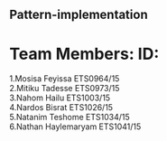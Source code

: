 ## Pattern-implementation
# Team Members: ID:
1.Mosisa Feyissa ETS0964/15<br>
2.Mitiku Tadesse ETS0973/15<br>
3.Nahom Hailu ETS1003/15<br>
4.Nardos Bisrat ETS1026/15<br>
5.Natanim Teshome ETS1034/15<br>
6.Nathan Haylemaryam ETS1041/15<br>
